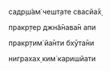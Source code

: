 садр̣ш́ам̇ чешт̣ате свасйа̄х̣

пракр̣тер джн̃а̄нава̄н апи

пракр̣тим̇ йа̄нти бхӯта̄ни

ниграхах̣ ким̇ каришйати